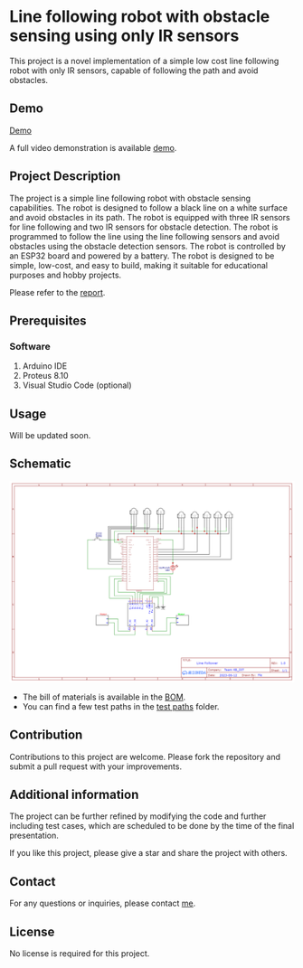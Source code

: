 # Line following robot with obstacle sensing using only IR sensors

This project is a novel implementation of a simple low cost line following robot with only IR sensors, capable of following the path and avoid obstacles.

## Demo

[Demo](assets/demo.gif)

A full video demonstration is available [demo](demo/Topic4_GroupB_LineFollowRobot_demo_video_1.mp4).

## Project Description

The project is a simple line following robot with obstacle sensing capabilities. The robot is designed to follow a black line on a white surface and avoid obstacles in its path. The robot is equipped with three IR sensors for line following and two IR sensors for obstacle detection. The robot is programmed to follow the line using the line following sensors and avoid obstacles using the obstacle detection sensors. The robot is controlled by an ESP32 board and powered by a battery. The robot is designed to be simple, low-cost, and easy to build, making it suitable for educational purposes and hobby projects.

Please refer to the [report](./report/LineFollowRobot_CS_Embedded_project_report.pdf).

## Prerequisites
### Software
1. Arduino IDE
2. Proteus 8.10
3. Visual Studio Code (optional)

## Usage
Will be updated soon.

## Schematic
![schematic](./assets/Schematic_line_2023-06-12.png)

- The bill of materials is available in the [BOM](BOM/LineFollowingRobot_BOM.xlsx).
- You can find a few test paths in the [test paths](test_paths) folder.

## Contribution
Contributions to this project are welcome. Please fork the repository and submit a pull request with your improvements.

## Additional information
The project can be further refined by modifying the code and further including test cases, which are scheduled to be done by the time of the final presentation.

If you like this project, please give a star and share the project with others.

## Contact
For any questions or inquiries, please contact [me](https://github.com/Bharadhwajsaimatha).

## License
No license is required for this project.


